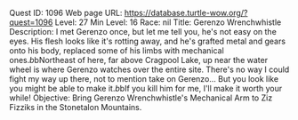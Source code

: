 Quest ID: 1096
Web page URL: https://database.turtle-wow.org/?quest=1096
Level: 27
Min Level: 16
Race: nil
Title: Gerenzo Wrenchwhistle
Description: I met Gerenzo once, but let me tell you, he's not easy on the eyes. His flesh looks like it's rotting away, and he's grafted metal and gears onto his body, replaced some of his limbs with mechanical ones.$b$bNortheast of here, far above Cragpool Lake, up near the water wheel is where Gerenzo watches over the entire site. There's no way I could fight my way up there, not to mention take on Gerenzo... But you look like you might be able to make it.$b$bIf you kill him for me, I'll make it worth your while!
Objective: Bring Gerenzo Wrenchwhistle's Mechanical Arm to Ziz Fizziks in the Stonetalon Mountains.

